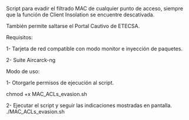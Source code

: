 Script para evadir el filtrado MAC de cualquier 
punto de acceso, siempre que la función de Client 
Insolation se encuentre descativada.

También permite saltarse el Portal Cautivo de ETECSA.

Requisitos:


 1- Tarjeta de red compatible con modo monitor
e inyección de paquetes.

 2- Suite Aircarck-ng 

Modo de uso:



1- Otorgarle permisos de ejecución al script.

chmod +x MAC_ACLs_evasion.sh 

2- Ejecutar el script y seguir las indicaciones 
mostradas en pantalla. ./MAC_ACLs_evasion.sh
